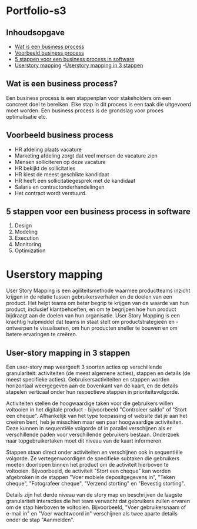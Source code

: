 # Portfolio-s3

## Inhoudsopgave
- [Wat is een business process](#wat-is-een-business-process)
- [Voorbeeld business process](#voorbeeld-business-process)
- [5 stappen voor een business process in software](#5-stappen-voor-een-business-process-in-software)
- [Userstory mapping](#userstory-mapping)
  -[Userstory mapping in 3 stappen](#User-story-mapping-in-3-stappen)

## Wat is een business process?
Een business process is een stappenplan voor stakeholders om een concreet doel te bereiken. Elke stap in dit process is een taak die uitgevoerd moet worden. Een business process is de grondslag voor proces optimalisatie etc.

## Voorbeeld business process
- HR afdeling plaats vacature
- Marketing afdeling zorgt dat veel mensen de vacature zien
- Mensen solliciteren op deze vacature
- HR bekijkt de sollicitaties
- HR kiest de meest geschikte kandidaat
- HR heeft een sollicitatiegesprek met de kandidaat
- Salaris en contractonderhandelingen
- Het contract wordt verstuurd.

## 5 stappen voor een business process in software
  1. Design
  2. Modeling
  3. Execution
  4. Monitoring
  5. Optimization
  
# Userstory mapping
User Story Mapping is een agiliteitsmethode waarmee productteams inzicht krijgen in de relatie tussen gebruikersverhalen en de doelen van een product. Het helpt teams om beter begrip te krijgen van de waarde van hun product, inclusief klantbehoeften, en om te begrijpen hoe hun product bijdraagt aan de doelen van hun organisatie. User Story Mapping is een krachtig hulpmiddel dat teams in staat stelt om productstrategieën en -ontwerpen te visualiseren, om hun producten sneller te bouwen en om betere ervaringen te creëren.

## User-story mapping in 3 stappen
Een user-story map weergeeft 3 soorten acties op verschillende granulariteit: activiteiten (de meest algemene acties), stappen en details (de meest specifieke acties). Gebruikersactiviteiten en stappen worden horizontaal weergegeven aan de bovenkant van de kaart, en de details stapelen verticaal onder hun respectieve stappen in prioriteitsvolgorde.

Activiteiten stellen de hoogwaardige taken voor die gebruikers willen voltooien in het digitale product - bijvoorbeeld "Controleer saldo" of "Stort een cheque". Afhankelijk van het type toepassing of website dat je aan het creëren bent, heb je misschien maar een paar hoogwaardige activiteiten. Deze kunnen in sequentiële volgorde of in parallel verschijnen als er verschillende paden voor verschillende gebruikers bestaan. Onderzoek naar topgebruikertaken moet dit niveau van de kaart informeren.

Stappen staan direct onder activiteiten en verschijnen ook in sequentiële volgorde. Ze vertegenwoordigen de specifieke subtaken die gebruikers moeten doorlopen binnen het product om de activiteit hierboven te voltooien. Bijvoorbeeld, de activiteit "Stort een cheque" kan worden afgebroken in de stappen "Voer mobiele depositgegevens in", "Teken cheque", "Fotografeer cheque", "Verzend storting" en "Bevestig storting".

Details zijn het derde niveau van de story map en beschrijven de laagste granulariteit interacties die het team verwacht dat gebruikers zullen ervaren om de stap hierboven te voltooien. Bijvoorbeeld, "Voer gebruikersnaam of e-mail in" en "Voer wachtwoord in" verschijnen als twee aparte details onder de stap "Aanmelden".
